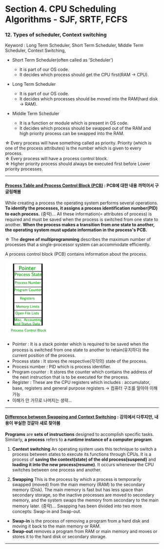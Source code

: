 # Section 4. CPU Scheduling Algorithms - SJF, SRTF, FCFS

### 12. Types of scheduler, Context switching


Keyword : Long Term Scheduler, Short Term Scheduler, Middle Term Scheduler, Context Switching, 


- Short Term Scheduler(often called as 'Scheduler')
  - It is part of our OS code.
  - It decides which process should get the CPU first(RAM -> CPU).

- Long Term Scheduler
  - It is part of our OS code.
  - It decides which processes should be moved into the RAM(hard disk -> RAM).

- Middle Term Scheduler
  - It is a function or module which is present in OS code.
  - It decides which process should be swapped out of the RAM and high priority process can be swapped into the RAM.  

☆ Every process will have something called as priority. Priority (which is one of the process attributes) is the number which is given to every process. <br>
☆ Every process will have a process control block. <br>
☆ Higher priority process should always be executed first before Lower priority processes. <br>

***
#### [Process Table and Process Control Block (PCB)](https://www.geeksforgeeks.org/process-table-and-process-control-block-pcb/) : PCB에 대한 내용 까먹어서 구글링해봄

While creating a process the operating system performs several operations. **To identify the processes, it assigns a process identification number(PID) to each process.** (중략)... All these information(= attributes of process) is required and must be saved when the process is switched from one state to another. **When the process makes a transition from one state to another, the operating system must update information in the process's PCB.**

☆ The **degree of multiprogramming** describes the maximum number of processes that a single-processor system can accommodate efficiently.

A process control block (PCB) contains information about the process.

<img src="./images/process-table.jpg" height = 30% width = 30%>

- Pointer : It is a stack pointer which is required to be saved when the process is switched from one state to another to retain(유지하다) the current position of the process.
- Process state : It stores the respective(각각의) state of the process.
- Process number : PID which is process identifier.
- Program counter : It stores the counter which contains the address of the next instruction that is to be executed for the process.
- Register : These are the CPU registers which includes : accumulator, base, registers and general purpose registers -> 컴퓨터 구조를 알아야 이해 가능
- 이해가 안 가므로 나머지는 생략...
***
#### [Difference between Swapping and Context Switching](https://www.geeksforgeeks.org/difference-between-swapping-and-context-switching/#:~:text=An%20operating%20system%20uses%20this,between%20one%20process%20and%20another.) : 강의에서 다루지만, 내용이 부실한 것같아 새로 찾아봄

**Programs** are **sets of instructions** designed to accomplish specific tasks. Similarly, **a process** refers to **a runtime instance of a computer program**.

1. **Context switching**
An operating system uses this technique to switch a process between states to execute its functions through CPUs. It is a process of **saving the context(state) of the old process(suspend)** and **loading it into the new process(resume)**. It occurs whenever the CPU switches between one process and another. 

2. **Swapping**
This is the process by which a process is temporarily swapped (moved) from the main memory (RAM) to the secondary memory (Disk). The main memory is fast but has less space than secondary storage, so the inactive processes are moved to secondary memory, and the system swaps the memory from secondary to the main memory later. (중략)... Swapping has been divided into two more concepts: Swap-in and Swap-out.

- **Swap-in** is the process of removing a program from a hard disk and moving it back to the main memory or RAM.
- **Swap-out** removes a program from RAM or main memory and moves or stores it to the hard disk or secondary storage.
***